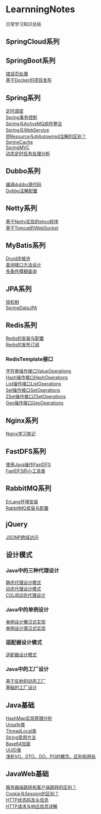 # LearnningNotes
日常学习知识总结

## SpringCloud系列




## SpringBoot系列
[错误页处理](https://github.com/OriginNull/LearningNotes/blob/master/SpringBoot/%E9%94%99%E8%AF%AF%E9%A1%B5%E5%A4%84%E7%90%86.md)<br/>
[基于Docker的项目发布](https://github.com/OriginNull/LearningNotes/blob/master/SpringBoot/%E5%9F%BA%E4%BA%8EDocker%E7%9A%84%E9%A1%B9%E7%9B%AE%E5%8F%91%E5%B8%83.md) <br/>


## Spring系列
[定时调度](https://github.com/OriginNull/LearningNotes/blob/master/Spring/%E5%AE%9A%E6%97%B6%E8%B0%83%E5%BA%A6.md)<br/>
[Spring事务控制](https://github.com/OriginNull/LearningNotes/blob/master/Spring/Spring%E4%BA%8B%E5%8A%A1%E6%8E%A7%E5%88%B6.md)<br/>
[Spring与AcitveMQ组件整合](https://github.com/OriginNull/LearningNotes/blob/master/Spring/Spring%E4%B8%8EJMS%E6%B6%88%E6%81%AF%E7%BB%84%E4%BB%B6.md) <br/>
[Spring与WebService](https://github.com/OriginNull/LearningNotes/blob/master/Spring/Spring%E4%B8%8EWebService.md) <br/>
[@Resource与@Autowired注解的区别？](https://gitee.com/live_fit/codes/hclk3ejdzxpqswgoi9abn17)<br/>
[SpringCache](https://github.com/OriginNull/LearningNotes/blob/master/Spring/SpringCache.md)  <br/>
[SpringMVC](https://github.com/OriginNull/LearningNotes/blob/master/Spring/SpringMVC.md)<br/>
[动态定时任务处理分析](https://github.com/OriginNull/SolrIndexControl/blob/master/README.md)<br/>

## Dubbo系列
[编译dubbo源代码](https://github.com/OriginNull/LearningNotes/blob/master/Dubbo/%E7%BC%96%E8%AF%91Dubbo%E6%BA%90%E4%BB%A3%E7%A0%81.md)<br/>
[Dubbo注解配置](https://github.com/OriginNull/LearningNotes/blob/master/Dubbo/Dubbo%E6%B3%A8%E8%A7%A3%E9%85%8D%E7%BD%AE.md)<br/>



## Netty系列
[基于Netty实现的ehco程序](https://github.com/OriginNull/LearningNotes/blob/master/Netty/Netty%E5%AE%9E%E7%8E%B0%E7%9A%84Echo%E7%A8%8B%E5%BA%8F.md)<br/>
[基于Tomcat的WebSocket](https://github.com/OriginNull/LearningNotes/blob/master/Netty/WebSocket.md)


## MyBatis系列
[Druid连接池](https://github.com/OriginNull/LearningNotes/blob/master/MyBatis/Druid%E8%BF%9E%E6%8E%A5%E6%B1%A0.md) <br/>
[查询接口方法设计](https://github.com/OriginNull/LearningNotes/blob/master/MyBatis/%E6%9F%A5%E8%AF%A2%E6%8E%A5%E5%8F%A3%E6%96%B9%E6%B3%95%E8%AE%BE%E8%AE%A1.md)<br/>
[多条件模糊查询](https://github.com/OriginNull/LearningNotes/blob/master/MyBatis/%E5%A4%9A%E6%9D%A1%E4%BB%B6%E6%A8%A1%E7%B3%8A%E6%9F%A5%E8%AF%A2.md)<br/>



## JPA系列
[锁机制](https://github.com/OriginNull/LearningNotes/blob/master/JPA/%E9%94%81%E6%9C%BA%E5%88%B6.md)<br/>
[SpringDataJPA](https://github.com/OriginNull/LearningNotes/blob/master/JPA/SpringDataJPA.md)<br/>


## Redis系列
[Redis的安装与配置](https://github.com/OriginNull/LearningNotes/blob/master/Redis/Redis%E7%9A%84%E5%AE%89%E8%A3%85%E4%B8%8E%E9%85%8D%E7%BD%AE.md)<br/>
[Redis的发布订阅](https://github.com/OriginNull/LearningNotes/blob/master/Redis/Redis%E7%9A%84%E5%8F%91%E5%B8%83%E8%AE%A2%E9%98%85.md)<br/>
### RedisTemplate接口
[字符串操作接口ValueOperations](https://github.com/OriginNull/LearningNotes/blob/master/RedisTemplate/%E5%AD%97%E7%AC%A6%E4%B8%B2%E6%93%8D%E4%BD%9C%E6%8E%A5%E5%8F%A3ValueOperations.md)<br/>
[Hash操作接口HashOperations](https://github.com/OriginNull/LearningNotes/blob/master/RedisTemplate/Hash%E6%93%8D%E4%BD%9C%E6%8E%A5%E5%8F%A3HashOperations.md)<br/>
[List操作接口ListOperations](https://github.com/OriginNull/LearningNotes/blob/master/RedisTemplate/List%E6%93%8D%E4%BD%9C%E6%8E%A5%E5%8F%A3ListOperations.md) <br/>
[Set操作接口SetOperations](https://github.com/OriginNull/LearningNotes/blob/master/RedisTemplate/Set%E6%93%8D%E4%BD%9C%E6%8E%A5%E5%8F%A3SetOperations.md)<br/>
[ZSet操作接口ZSetOperations](https://github.com/OriginNull/LearningNotes/blob/master/RedisTemplate/ZSet%E6%93%8D%E4%BD%9C%E6%8E%A5%E5%8F%A3ZSetOperations.md)<br/>
[Geo操作接口GeoOperations](https://github.com/OriginNull/LearningNotes/blob/master/RedisTemplate/Geo%E6%93%8D%E4%BD%9C%E6%8E%A5%E5%8F%A3GeoOperations.md)<br/>

## Nginx系列
[Nginx学习笔记](https://github.com/OriginNull/LearningNotes/blob/master/Nginx/Nginx%E5%AD%A6%E4%B9%A0%E7%AC%94%E8%AE%B0.md) <br/>

## FastDFS系列
[使用Java操作FastDFS](https://github.com/OriginNull/LearningNotes/blob/master/FastDFS/%E4%BD%BF%E7%94%A8Java%E6%93%8D%E4%BD%9CFastDFS.md)<br/>
[FastDFS的小工具类](https://github.com/OriginNull/LearningNotes/blob/master/FastDFS/FastDFS%E7%9A%84%E5%B0%8F%E5%B7%A5%E5%85%B7%E7%B1%BB.md)<br/>

## RabbitMQ系列
[ErLang环境安装](https://github.com/OriginNull/LearningNotes/blob/master/RabbitMQ/ErLang%E7%8E%AF%E5%A2%83%E5%AE%89%E8%A3%85.md)<br/>
[RabbitMQ安装与配置](https://github.com/OriginNull/LearningNotes/blob/master/RabbitMQ/%E5%AE%89%E8%A3%85%E5%B9%B6%E9%85%8D%E7%BD%AERabbitMQ.md)

## jQuery
[JSONP跨域访问](https://gitee.com/live_fit/codes/69fz4s085xgaed7jocbqu95) <br/>


## 设计模式
### Java中的三种代理设计
[静态代理设计模式](https://gitee.com/live_fit/codes/3ntea51cb2o74v89qkjfd27)  <br/>
[动态代理设计模式](https://gitee.com/live_fit/codes/54mhjo32zfu7ybdckgprq56) <br/>
[CGLIB动态代理设计](https://gitee.com/live_fit/codes/2w83zoeq9f45kyp7utb6s13) 

### Java中的单例设计
[单例设计懒汉式实现](https://gitee.com/live_fit/codes/xaspmhbg13k5jodwnlze021) <br/>
[单例设计饿汉式实现](https://gitee.com/live_fit/codes/dtj7am0ursyqfv5wpkbc387) <br/>

### 适配器设计模式
[适配器设计模式](https://gitee.com/live_fit/codes/floysdiw83k0bg1azhmru42) <br/>

### Java中的工厂设计
[基于反射的动态工厂](https://gitee.com/live_fit/codes/oq9rgexc26vn5dhzy7jaf32)<br/>
[基础的工厂设计](https://gitee.com/live_fit/codes/nvd25xj7rg6iohftwskbl40)




## Java基础
[HashMap实现原理分析](https://gitee.com/live_fit/codes/kst4och2a0n3b7vx9i18r32) <br/>
[Unsafe类](https://gitee.com/live_fit/codes/p8x7s13e0y2mdulizjcbr33) <br/>
[ThreadLocal类](https://gitee.com/live_fit/codes/yxrtldj8z39ngoipa21bm11) <br/>
[String常用方法](https://github.com/OriginNull/LearningNotes/blob/master/Java%E5%9F%BA%E7%A1%80/String.pdf) <br/>
[Base64加密](https://gitee.com/live_fit/codes/hkpuywmlv7x0rged19z3s91) <br/>
[UUID类](https://gitee.com/live_fit/codes/4w05g12dypiazhmukc98r51)<br/>
[浅析VO、DTO、DO、PO的概念、区别和用处](https://github.com/OriginNull/LearningNotes/blob/master/Java%E5%9F%BA%E7%A1%80/%E6%B5%85%E6%9E%90VO%E3%80%81DTO%E3%80%81DO%E3%80%81PO%E7%9A%84%E6%A6%82%E5%BF%B5%E3%80%81%E5%8C%BA%E5%88%AB%E5%92%8C%E7%94%A8%E5%A4%84.md) <br/>
## JavaWeb基础
[服务器端跳转和客户端跳转的区别？](https://gitee.com/live_fit/codes/tkcqu120r4e97538w6oxd73)<br/>
[Cookie与Session的区别？](https://gitee.com/live_fit/codes/zlyq61cnh74m23dpkwgas22)<br/>
[HTTP状态码及头信息](https://gitee.com/live_fit/codes/i584a0v9er6jztfh2l7bc99)<br/>
[HTTP请求与响应信息详解](https://github.com/OriginNull/LearningNotes/blob/master/JavaWeb/HTTP%E8%AF%B7%E6%B1%82%E4%B8%8E%E5%93%8D%E5%BA%94%E4%BF%A1%E6%81%AF%E8%AF%A6%E8%A7%A3.pdf)<br/>
